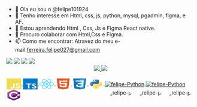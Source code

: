 - 👋 Ola eu sou o @felipe101924
- 👀 Tenho interesse em Html, css, js, python, mysql, pgadmin, figma, e AF.
- 🌱 Estou aprendendo  Html , Css, Js e Figma React native.
- 💞️ Procuro colaborar com Html,Css e Figma.
- 📫 Como me encontrar: 
Atravez do meu e-mail:ferreira.felipe027@gmail.com
 
<div> 
  <a href="https://www.instagram.com/feliptrx/" target="_blank"><img src="https://img.shields.io/badge/-Instagram-%23E4405F?style=for-the-badge&logo=instagram&logoColor=white" target="_blank"></a>
 <a href="  " target="_blank"><img src="https://img.shields.io/badge/Discord-7289DA?style=for-the-badge&logo=discord&logoColor=white" target="_blank"></a> 
  <a href = "https://mail.google.com/mail/u/0/#inbox"><img src="https://img.shields.io/badge/-Gmail-%23333?style=for-the-badge&logo=gmail&logoColor=white" target="_blank"></a>
  <a href="https://www.linkedin.com/in/felipe-ferreira-dos-santos-57371b208/?trk=public-profile-join-page" target="_blank"><img src="https://img.shields.io/badge/-LinkedIn-%230077B5?style=for-the-badge&logo=linkedin&logoColor=white" target="_blank"></a> 
  
</div>

 
 
 <div align="center">
  <a href="https://github.com/felipe101924">
  <img height="180em" src="https://github-readme-stats.vercel.app/api?username=felipe101924&show_icons=true&theme=dark&include_all_commits=true&count_private=true"/>
  <img height="180em" src="https://github-readme-stats.vercel.app/api/top-langs/?username=felipe101924&layout=compact&langs_count=7&theme=dark"/>
</div>
<div style="display: inline_block"><br>
  <img align="center" alt="felipe-Js" height="30" width="40" src="https://raw.githubusercontent.com/devicons/devicon/master/icons/javascript/javascript-plain.svg">
  <img align="center" alt="felipe-Ts" height="30" width="40" src="https://raw.githubusercontent.com/devicons/devicon/master/icons/typescript/typescript-plain.svg">
  <img align="center" alt="felipe-React" height="30" width="40" src="https://raw.githubusercontent.com/devicons/devicon/master/icons/react/react-original.svg">
  <img align="center" alt="felipe-HTML" height="30" width="40" src="https://raw.githubusercontent.com/devicons/devicon/master/icons/html5/html5-original.svg">
  <img align="center" alt="felipe-CSS" height="30" width="40" src="https://raw.githubusercontent.com/devicons/devicon/master/icons/css3/css3-original.svg">
  <img align="center" alt="felipe-Python" height="30" width="40" src="https://raw.githubusercontent.com/devicons/devicon/master/icons/python/python-original.svg">
  <img align="center" alt="felipe-Python" height="30" width="40" src="https://cdn.jsdelivr.net/gh/devicons/devicon/icons/figma/figma-original.svg" />
  <img align="center" alt="felipe-Python" height="30" width="40" src="https://cdn.jsdelivr.net/gh/devicons/devicon/icons/aftereffects/aftereffects-original.svg" />
  <img align="center" alt="felipe-Csharp" height="30" width="40" src="https://raw.githubusercontent.com/devicons/devicon/master/icons/csharp/csharp-original.svg">

  <img align="right" alt="felipe-pic" height="150" style="border-radius:50px;" src="https://cdn.discordapp.com/attachments/681304201359523870/897957184527274024/fca58d5c001bb183b360ed9659402dec.gif">
  <img align="right" alt="felipe-pic" height="150" style="border-radius:50px;" src="https://cdn.discordapp.com/attachments/681304201359523870/897957184527274024/fca58d5c001bb183b360ed9659402dec.gif">
  <img align="right" alt="felipe-pic" height="150" style="border-radius:50px;" src="https://cdn.discordapp.com/attachments/681304201359523870/897957184527274024/fca58d5c001bb183b360ed9659402dec.gif">
 
</div>
